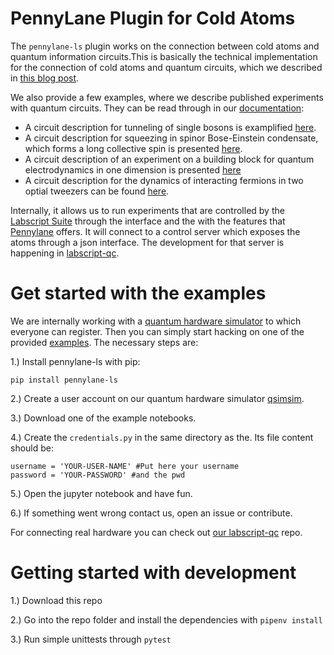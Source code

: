 # PennyLane Plugin for Cold Atoms

The `pennylane-ls` plugin works on the connection between cold atoms and quantum information circuits.This is basically the technical implementation for the connection of cold atoms and quantum circuits, which we described in [this blog post](https://www.synqs.org/post/2020-atomic-quantum-circuits/).

We also provide a few examples, where we describe published experiments with quantum circuits. They can be read through in our [documentation](https://synqs.github.io/pennylane-ls/intro.html):

- A circuit description for tunneling of single bosons is examplified [here](https://github.com/synqs/pennylane-ls/blob/master/examples/Example_Hopping_Bosons.ipynb).
- A circuit description for squeezing in spinor Bose-Einstein condensate, which forms a long collective spin is presented [here](https://github.com/synqs/pennylane-ls/blob/master/examples/Fisher_information.ipynb).
- A circuit description of an experiment on a building block for quantum electrodynamics in one dimension is presented [here](https://github.com/synqs/pennylane-ls/blob/master/examples/Gauge_Theory.ipynb)
- A circuit description for the dynamics of interacting fermions in two optial tweezers can be found [here](https://github.com/synqs/pennylane-ls/blob/master/examples/Fermions_in_double_well.ipynb).

Internally, it allows us to run experiments that are controlled by the [Labscript Suite](https://github.com/labscript-suite/) through the interface and the with the features that [Pennylane](https://pennylane.ai/) offers. It will connect to a control server which exposes the atoms through a json interface. The development for that server is happening in [labscript-qc](https://github.com/synqs/labscript-qc).

# Get started with the examples

We are internally working with a [quantum hardware simulator](http://qsimsim.synqs.org/) to which everyone can register.  Then you can simply start hacking on one of the provided [examples](https://github.com/synqs/pennylane-ls/tree/master/examples). The necessary steps are:

1.) Install pennylane-ls with pip:

`pip install pennylane-ls`

2.) Create a user account on our quantum hardware simulator [qsimsim](https://qsimsim.synqs.org).

3.) Download one of the example notebooks.

4.) Create the `credentials.py` in the same directory as the. Its file content should be:

```
username = 'YOUR-USER-NAME' #Put here your username
password = 'YOUR-PASSWORD' #and the pwd
```
5.) Open the jupyter notebook and have fun.

6.) If something went wrong contact us, open an issue or contribute.


For connecting real hardware you can check out [our labscript-qc](https://github.com/synqs/labscript-qc) repo.

# Getting started with development

1.) Download this repo

2.) Go into the repo folder and install the dependencies with `pipenv install`

3.) Run simple unittests through `pytest`
